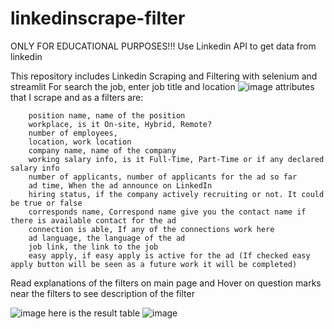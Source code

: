 # linkedinscrape-filter
ONLY FOR EDUCATIONAL PURPOSES!!! Use Linkedin API to get data from linkedin

This repository includes Linkedin Scraping and Filtering with selenium and streamlit
For search the job, enter job title and location
![image](https://user-images.githubusercontent.com/33352899/165777544-4b2c2ef2-d460-4fca-b6d3-c8324191e108.png)
attributes that I scrape and as a filters are:

        position name, name of the position
        workplace, is it On-site, Hybrid, Remote?
        number of employees,
        location, work location
        company name, name of the company
        working salary info, is it Full-Time, Part-Time or if any declared salary info 
        number of applicants, number of applicants for the ad so far
        ad time, When the ad announce on LinkedIn
        hiring status, if the company actively recruiting or not. It could be true or false
        corresponds name, Correspond name give you the contact name if there is available contact for the ad
        connection is able, If any of the connections work here
        ad language, the language of the ad
        job link, the link to the job
        easy apply, if easy apply is active for the ad (If checked easy apply button will be seen as a future work it will be completed)

Read explanations of the filters on main page and Hover on question marks near the filters to see description of the filter

![image](https://user-images.githubusercontent.com/33352899/165777934-dcabb472-1e0f-4f81-8d3d-72f99e4235ac.png)
here is the result table 
![image](https://user-images.githubusercontent.com/33352899/165783226-c44f0241-20bb-480f-be50-21febb0123a9.png)

